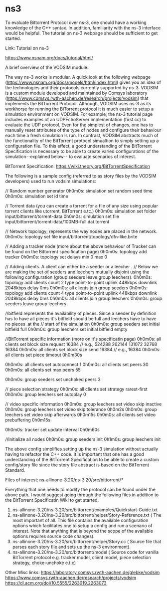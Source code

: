 # ns3

To evaluate Bittorrent Protocol over ns-3, one should have a working knowledge of the C++ syntax. In addition, familiarity with the ns-3 interface would be helpful. The tutorial on ns-3 webpage should be sufficient to get started.

Link: Tutorial on ns-3

https://www.nsnam.org/docs/tutorial/html/

A brief overview of the VODSIM module:

The way ns-3 works is modular. A quick look at the following webpage (https://www.nsnam.org/docs/models/html/index.html) gives you an idea of the technologies and their protocols currently supported by ns-3. VODSIM is a custom module developed and maintained by Comsys laboratory (https://www.comsys.rwth-aachen.de/research/projects/vodsim) that implements the BitTorrent Protocol. Although, VODSIM uses ns-3 as its workhorse for running the BiTorrent protocol it is much easier to setup a simulation environment on VODSIM. For example, the ns-3 tutorial page includes examples of an UDPEchoServer implementation (first.cc) to evaluate the UDP protocol. Even for the simplest of changes, one has to manually reset attributes of the type of nodes and configure their behaviour each time a fresh simulation is run. In contrast, VODSIM abstracts much of the functionality of the BitTorrent protocol simualtion to simply setting up a configuration file. To this effect, a good understanding of the BitTorrent Specification is necessary to be able to create varied configurations of the simulation--explained below-- to evaluate scenarios of interest.

BitTorrent Specification: https://wiki.theory.org/BitTorrentSpecification

The following is a sample config (referred to as story files by the VODSIM developers) used to run vodsim simulations:

// Random number generator
0h0m0s: simulation set random seed time
0h0m0s: simulation set id time

// Torrent data (you can create a torrent for a file of any size using popular torrent clients like utorrent, BitTorrent e.tc.)
0h0m0s: simulation set folder input/bittorrent/torrent-data
0h0m0s: simulation set file input/bittorrent/torrent-data/100MB-full.dat.torrent

// Network topology; represents the way nodes are placed in the network.
0h0m0s: topology set file input/bittorrent/topology/dfn-like.brite

// Adding a tracker node (more about the above behaviour of Tracker can be found on the Bittorrent specification page)
0h0m0s: topology add tracker
0h0m0s: topology set delays min 0 max 0

// Adding clients. A client can either be a seeder or a leecher .
// Below we are making the set of seeders and leechers mutually disjoint using the following configuration (group seeders leave group leechers). 
0h0m0s: topology add clients count 2 type point-to-point uplink 448kbps downlink 2048kbps delay 0ms
0h0m0s: all clients join group seeders
0h0m0s: topology add clients count 4 type point-to-point uplink 448kbps downlink 2048kbps delay 0ms
0h0m0s: all clients join group leechers
0h0m0s: group seeders leave group leechers


//bitfield represents the availability of pieces. Since a seeder by definition has to have all pieces it's bitfield should be full and leechers have to have no pieces .at the  // start of the simulation
0h0m0s: group seeders set initial bitfield full 
0h0m0s: group leechers set initial bitfield empty

//BitTorrent specific information (more on it's specificatin page)
0h0m0s: all clients set block size request 16384 // e.g., 524288 262144 131072 32768 16384
0h0m0s: all clients set block size send 16384 // e.g., 16384
0h0m0s: all clients set piece timeout 0h0m30s

0h0m0s: all clients set autoconnect 1
0h0m0s: all clients set peers 30
0h0m0s: all clients set max peers 55

0h0m0s: group seeders set unchoked peers 3

// piece selection strategy
0h0m0s: all clients set strategy rarest-first
0h0m0s: group leechers set autoplay 0

// video specific information
0h0m0s: group leechers set video skip inactive
0h0m0s: group leechers set video skip tolerance 0h0m2s
0h0m0s: group leechers set video skip afterwards 0h0m15s
0h0m0s: all clients set video prebuffering 0h0m15s

0h0m0s: tracker set update interval 0h0m60s

//Initialize all nodes
0h0m0s: group seeders init
0h1m0s: group leechers init

The above config simplifies setting up the ns-3 simulation without actually having to refactor the C++ code. It is important that one has a good understanding of the BitTorrent Specification to be able to create a custom config/story file since the story file abstract is based on the BitTorrent Standard.

Files of interest: ns-allinone-3.20/ns-3.20/src/bittorrent/*

Everything that one needs to modify the protocol can be found under the above path. I would suggest going through the following files in addition to the BitTorrent Specificatin Wiki to get started.

1. ns-allinone-3.20/ns-3.20/src/bittorrent/examples/Quickstart-Guide.txt
2. ns-allinone-3.20/ns-3.20/src/bittorrent/helper/Story-Reference.txt ( The most important of all. This file contains the available configuration options which facilitates one to setup a config and run a scenario of interest. Note that anything that is beyond the scope of the available options requires source code changes).
3. ns-allinone-3.20/ns-3.20/src/bittorrent/helper/Story.cc ( Source file that parses each story file and sets up the ns-3 environment).
4. ns-allinone-3.20/ns-3.20/src/bittorrent/model ( Source code for vanilla BitTorrent protocol e.g. tracker model, client model, piece selection strategy, choke-unchoke e.t.c)

Other Misc links:
https://laboratory.comsys.rwth-aachen.de/glebke/vodsim
https://www.comsys.rwth-aachen.de/research/projects/vodsim
https://dl.acm.org/doi/10.5555/2263019.2263073




